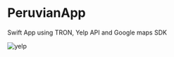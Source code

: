 # PeruvianApp
Swift App using TRON, Yelp API and Google maps SDK

![yelp](https://cloud.githubusercontent.com/assets/5378604/26224752/afd8f764-3bd8-11e7-9907-885debfeb3ba.gif)
